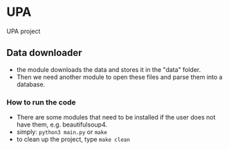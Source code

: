 # UPA
UPA project

## Data downloader
- the module downloads the data and stores it in the "data" folder.
- Then we need another module to open these files and parse them into a database.
### How to run the code
- There are some modules that need to be installed if the user does not have them, e.g. beautifulsoup4.
- simply: `python3 main.py` or `make`
- to clean up the project, type `make clean`